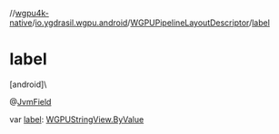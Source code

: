 //[wgpu4k-native](../../../index.md)/[io.ygdrasil.wgpu.android](../index.md)/[WGPUPipelineLayoutDescriptor](index.md)/[label](label.md)

# label

[android]\

@[JvmField](https://kotlinlang.org/api/core/kotlin-stdlib/kotlin.jvm/-jvm-field/index.html)

var [label](label.md): [WGPUStringView.ByValue](../-w-g-p-u-string-view/-by-value/index.md)